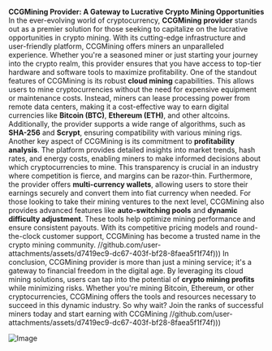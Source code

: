**CCGMining Provider: A Gateway to Lucrative Crypto Mining Opportunities**
In the ever-evolving world of cryptocurrency, **CCGMining provider** stands out as a premier solution for those seeking to capitalize on the lucrative opportunities in crypto mining. With its cutting-edge infrastructure and user-friendly platform, CCGMining offers miners an unparalleled experience. Whether you're a seasoned miner or just starting your journey into the crypto realm, this provider ensures that you have access to top-tier hardware and software tools to maximize profitability.
One of the standout features of CCGMining is its robust **cloud mining** capabilities. This allows users to mine cryptocurrencies without the need for expensive equipment or maintenance costs. Instead, miners can lease processing power from remote data centers, making it a cost-effective way to earn digital currencies like **Bitcoin (BTC)**, **Ethereum (ETH)**, and other altcoins. Additionally, the provider supports a wide range of algorithms, such as **SHA-256** and **Scrypt**, ensuring compatibility with various mining rigs.
Another key aspect of CCGMining is its commitment to **profitability analysis**. The platform provides detailed insights into market trends, hash rates, and energy costs, enabling miners to make informed decisions about which cryptocurrencies to mine. This transparency is crucial in an industry where competition is fierce, and margins can be razor-thin. Furthermore, the provider offers **multi-currency wallets**, allowing users to store their earnings securely and convert them into fiat currency when needed.
For those looking to take their mining ventures to the next level, CCGMining also provides advanced features like **auto-switching pools** and **dynamic difficulty adjustment**. These tools help optimize mining performance and ensure consistent payouts. With its competitive pricing models and round-the-clock customer support, CCGMining has become a trusted name in the crypto mining community.
 //github.com/user-attachments/assets/d7419ec9-dc67-403f-bf28-8faea5f1f74f)))
In conclusion, CCGMining provider is more than just a mining service; it's a gateway to financial freedom in the digital age. By leveraging its cloud mining solutions, users can tap into the potential of **crypto mining profits** while minimizing risks. Whether you're mining Bitcoin, Ethereum, or other cryptocurrencies, CCGMining offers the tools and resources necessary to succeed in this dynamic industry. So why wait? Join the ranks of successful miners today and start earning with CCGMining
 //github.com/user-attachments/assets/d7419ec9-dc67-403f-bf28-8faea5f1f74f)))


![Image](https://github.com/user-attachments/assets/4a25d116-2220-4385-b08e-f287af8fcbc4)